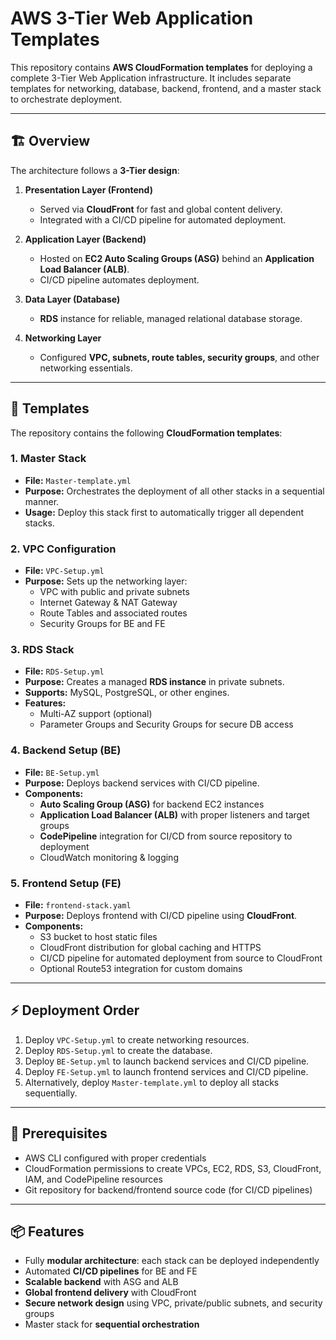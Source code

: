 # AWS 3-Tier Web Application Templates

This repository contains **AWS CloudFormation templates** for deploying a complete 3-Tier Web Application infrastructure. It includes separate templates for networking, database, backend, frontend, and a master stack to orchestrate deployment.

---

## 🏗️ Overview

The architecture follows a **3-Tier design**:

1. **Presentation Layer (Frontend)**  
   - Served via **CloudFront** for fast and global content delivery.  
   - Integrated with a CI/CD pipeline for automated deployment.

2. **Application Layer (Backend)**  
   - Hosted on **EC2 Auto Scaling Groups (ASG)** behind an **Application Load Balancer (ALB)**.  
   - CI/CD pipeline automates deployment.

3. **Data Layer (Database)**  
   - **RDS** instance for reliable, managed relational database storage.

4. **Networking Layer**  
   - Configured **VPC, subnets, route tables, security groups**, and other networking essentials.

---

## 📂 Templates

The repository contains the following **CloudFormation templates**:

### 1. Master Stack
- **File:** `Master-template.yml`  
- **Purpose:** Orchestrates the deployment of all other stacks in a sequential manner.  
- **Usage:** Deploy this stack first to automatically trigger all dependent stacks.

### 2. VPC Configuration
- **File:** `VPC-Setup.yml`  
- **Purpose:** Sets up the networking layer:
  - VPC with public and private subnets  
  - Internet Gateway & NAT Gateway  
  - Route Tables and associated routes  
  - Security Groups for BE and FE

### 3. RDS Stack
- **File:** `RDS-Setup.yml`  
- **Purpose:** Creates a managed **RDS instance** in private subnets.  
- **Supports:** MySQL, PostgreSQL, or other engines.  
- **Features:**
  - Multi-AZ support (optional)  
  - Parameter Groups and Security Groups for secure DB access

### 4. Backend Setup (BE)
- **File:** `BE-Setup.yml`  
- **Purpose:** Deploys backend services with CI/CD pipeline.  
- **Components:**
  - **Auto Scaling Group (ASG)** for backend EC2 instances  
  - **Application Load Balancer (ALB)** with proper listeners and target groups  
  - **CodePipeline** integration for CI/CD from source repository to deployment  
  - CloudWatch monitoring & logging

### 5. Frontend Setup (FE)
- **File:** `frontend-stack.yaml`  
- **Purpose:** Deploys frontend with CI/CD pipeline using **CloudFront**.  
- **Components:**
  - S3 bucket to host static files  
  - CloudFront distribution for global caching and HTTPS  
  - CI/CD pipeline for automated deployment from source to CloudFront  
  - Optional Route53 integration for custom domains

---

## ⚡ Deployment Order

1. Deploy `VPC-Setup.yml` to create networking resources.  
2. Deploy `RDS-Setup.yml` to create the database.  
3. Deploy `BE-Setup.yml` to launch backend services and CI/CD pipeline.  
4. Deploy `FE-Setup.yml` to launch frontend services and CI/CD pipeline.  
5. Alternatively, deploy `Master-template.yml` to deploy all stacks sequentially.

---

## 🔧 Prerequisites

- AWS CLI configured with proper credentials  
- CloudFormation permissions to create VPCs, EC2, RDS, S3, CloudFront, IAM, and CodePipeline resources  
- Git repository for backend/frontend source code (for CI/CD pipelines)  

---

## 📦 Features

- Fully **modular architecture**: each stack can be deployed independently  
- Automated **CI/CD pipelines** for BE and FE  
- **Scalable backend** with ASG and ALB  
- **Global frontend delivery** with CloudFront  
- **Secure network design** using VPC, private/public subnets, and security groups  
- Master stack for **sequential orchestration**  


